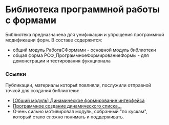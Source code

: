 # Библиотека программной работы с формами
Библиотека предназначена для унификации и упрощения программной модификации форм.
В составе содержится:
- общий модуль РаботаСФормами - основной модуль библиотеки
- общая форма РСФ_ПрограммноеФормированиеФормы - для демонстрации и тестирования фукнционала

### Ссылки
Публикации, материалы которыt повлияли, послужили отправной точкой для создания библиотеки:
- [[Общий модуль] Динамическое формирование интерфейса](https://infostart.ru/1c/articles/1284403/)
- [Программное создание динамического списка...](https://infostart.ru/1c/articles/728597/)
- Очень сильно мотивировал модуль, собранный "по кускам", который стало сложно понимать и поддерживать.
